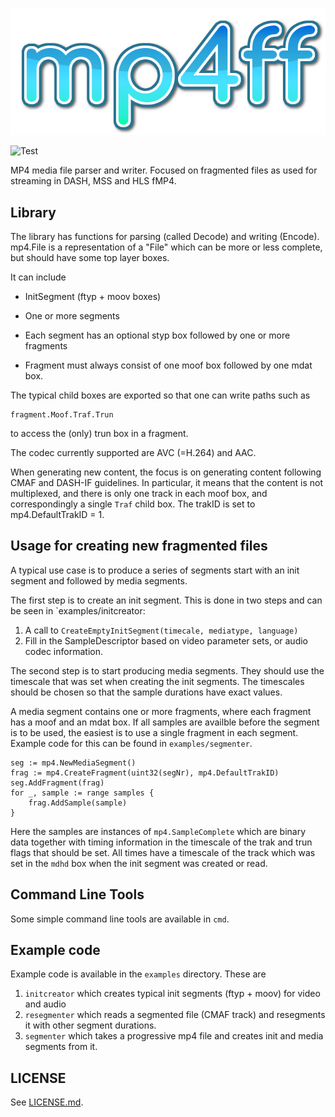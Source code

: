 ![Logo](images/logo.png)

![Test](https://github.com/edgeware/mp4ff/workflows/Test/badge.svg)

MP4 media file parser and writer. Focused on fragmented files as used for streaming in DASH, MSS and HLS fMP4.

## Library

The library has functions for parsing (called Decode) and writing (Encode).
mp4.File is a representation of a "File" which can be more or less complete, but should have some top layer boxes.

It can include

* InitSegment (ftyp + moov boxes)

* One or more segments

* Each segment has an optional styp box followed by one or more fragments

* Fragment must always consist of one moof box followed by one mdat box.

The typical child boxes are exported so that one can write paths such as

    fragment.Moof.Traf.Trun

to access the (only) trun box in a fragment.

The codec currently supported are AVC (=H.264) and AAC.

When generating new content, the focus is on generating content following CMAF and DASH-IF guidelines.
In particular, it means that the content is not multiplexed, and there is only one track in each
moof box, and correspondingly a single `Traf` child box. The trakID is set to mp4.DefaultTrakID = 1.


## Usage for creating new fragmented files

A typical use case is to produce a series of segments start with an init segment and followed by media segments.

The first step is to create an init segment. This is done in two steps and can be seen in
`examples/initcreator:

1. A call to `CreateEmptyInitSegment(timecale, mediatype, language)`
2. Fill in the SampleDescriptor based on video parameter sets, or audio codec information.

The second step is to start producing media segments. They should use the timescale that
was set when creating the init segments. The timescales should be chosen so that the
sample durations have exact values.

A media segment contains one or more fragments, where each fragment has a moof and an mdat box.
If all samples are availble before the segment is to be used, the easiest is to use a single
fragment in each segment. Example code for this can be found in `examples/segmenter`.

	seg := mp4.NewMediaSegment()
	frag := mp4.CreateFragment(uint32(segNr), mp4.DefaultTrakID)
	seg.AddFragment(frag)
	for _, sample := range samples {
		frag.AddSample(sample)
	}

Here the samples are instances of `mp4.SampleComplete` which are binary data together with
timing information in the timescale of the trak and trun flags that should be set.
All times have a timescale of the track which was set in the `mdhd` box when the init segment
was created or read.


## Command Line Tools

Some simple command line tools are available in `cmd`.

## Example code

Example code is available in the `examples` directory.
These are

1. `initcreator` which creates typical init segments (ftyp + moov) for video and audio
2. `resegmenter` which reads a segmented file (CMAF track) and resegments it with other
    segment durations.
3. `segmenter` which takes a progressive mp4 file and creates init and media segments from it.


## LICENSE

See [LICENSE.md](LICENSE.md).
